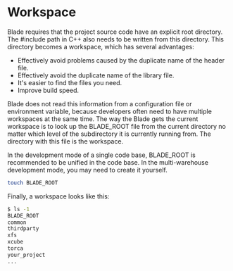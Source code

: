 # Workspace #

Blade requires that the project source code have an explicit root directory. The #include path in C++ also needs to be written from this directory. This directory becomes a workspace, which has several advantages:

* Effectively avoid problems caused by the duplicate name of the header file.
* Effectively avoid the duplicate name of the library file.
* It's easier to find the files you need.
* Improve build speed.

Blade does not read this information from a configuration file or environment variable, because developers often need to have multiple workspaces at the same time.
The way the Blade gets the current workspace is to look up the BLADE_ROOT file from the current directory no matter which level of the subdirectory it is currently running from. The directory with this file is the workspace.

In the development mode of a single code base, BLADE_ROOT is recommended to be unified in the code base. In the multi-warehouse development mode, you may need to create it yourself.

```bash
touch BLADE_ROOT
```

Finally, a workspace looks like this:

```bash
$ ls -1
BLADE_ROOT
common
thirdparty
xfs
xcube
torca
your_project
...
```
